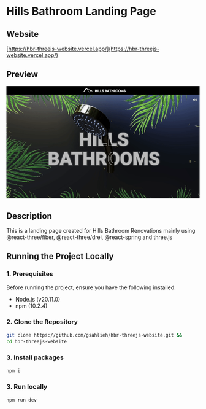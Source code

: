 # Hills Bathroom Landing Page

## Website

[https://hbr-threejs-website.vercel.app/](https://hbr-threejs-website.vercel.app/)

## Preview

![Preview of website](preview.gif)

## Description

This is a landing page created for Hills Bathroom Renovations mainly using @react-three/fiber, @react-three/drei, @react-spring and three.js

## Running the Project Locally

### 1. Prerequisites

Before running the project, ensure you have the following installed:

- Node.js (v20.11.0)
- npm (10.2.4)

### 2. Clone the Repository

```bash
git clone https://github.com/gsahlieh/hbr-threejs-website.git &&
cd hbr-threejs-website
```

### 3. Install packages

```bash
npm i
```

### 3. Run locally

```bash
npm run dev
```

